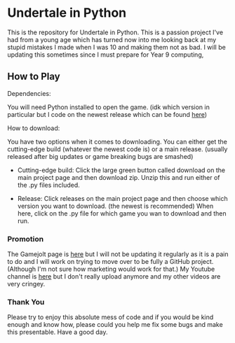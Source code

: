 # Undertale in Python

This is the repository for Undertale in Python. This is a passion project I've had from a young age which has turned now into me looking back at my stupid mistakes I made when I was 10 and making them not as bad. I will be updating this sometimes since I must prepare for Year 9 computing,

## How to Play

Dependencies:

You will need Python installed to open the game. (idk which version in particular but I code on the newest release which can be found [here](https://www.python.org/downloads/))

How to download:

You have two options when it comes to downloading. You can either get the cutting-edge build (whatever the newest code is) or a main release. (usually released after big updates or game breaking bugs are smashed)

* Cutting-edge build: Click the large green button called download on the main project page and then download zip. Unzip this and run either of the .py files included.

* Release: Click releases on the main project page and then choose which version you want to download. (the newest is recommended) When here, click on the .py file for which game you wan to download and then run.

### Promotion

The Gamejolt page is [here](https://gamejolt.com/games/undertalepython476/386188) but I will not be updating it regularly as it is a pain to do and I will work on trying to move over to be fully a GitHub project. (Although I'm not sure how marketing would work for that.)
My Youtube channel is [here](https://www.youtube.com/channel/UCMF5plyvE3mCZA8ke_mqWcw) but I don't really upload anymore and my other videos are very cringey.

### Thank You

Please try to enjoy this absolute mess of code and if you would be kind enough and know how, please could you help me fix some bugs and make this presentable. Have a good day.
